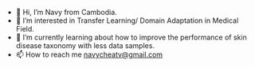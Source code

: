 - 👋 Hi, I’m Navy from Cambodia.
- 👀 I’m interested in Transfer Learning/ Domain Adaptation in Medical Field.
- 🌱 I’m currently learning about how to improve the performance of skin disease taxonomy with less data samples. 
- 📫 How to reach me navycheatv@gmail.com

<!---
navychea/navychea is a ✨ special ✨ repository because its `README.md` (this file) appears on your GitHub profile.
You can click the Preview link to take a look at your changes.
--->
